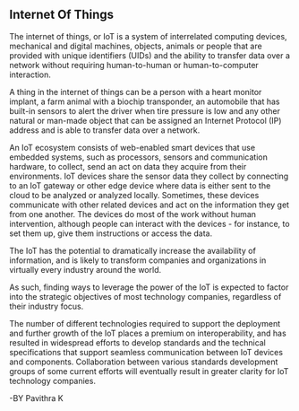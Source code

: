 ## Internet Of Things

The internet of things, or IoT is a system of interrelated computing devices,
mechanical and digital machines, objects, animals or people that are provided
with unique identifiers (UIDs) and the ability to transfer data over a network
without requiring human-to-human or human-to-computer interaction.


A thing in the internet of things can be a person with a heart monitor implant, a
farm animal with a biochip transponder, an automobile that has built-in
sensors to alert the driver when tire pressure is low and any other natural or
man-made object that can be assigned an Internet Protocol (IP) address and
is able to transfer data over a network.


An IoT ecosystem consists of web-enabled smart devices that use embedded
systems, such as processors, sensors and communication hardware, to
collect, send an act on data they acquire from their environments. IoT devices
share the sensor data they collect by connecting to an IoT gateway or other
edge device where data is either sent to the cloud to be analyzed or analyzed
locally. Sometimes, these devices communicate with other related devices and act on the information they get from one another. The devices do most of the
work without human intervention, although people can interact with the
devices - for instance, to set them up, give them instructions or access the
data.


The IoT has the potential to dramatically increase the availability of
information, and is likely to transform companies and organizations in virtually
every industry around the world.

As such, finding ways to leverage the power of the IoT is expected to factor
into the strategic objectives of most technology companies, regardless of their
industry focus.


The number of different technologies required to support the deployment and
further growth of the IoT places a premium on interoperability, and has
resulted in widespread efforts to develop standards and the technical
specifications that support seamless communication between IoT devices and
components. Collaboration between various standards development groups of
some current efforts will eventually result in greater clarity for IoT technology
companies.



-BY Pavithra K